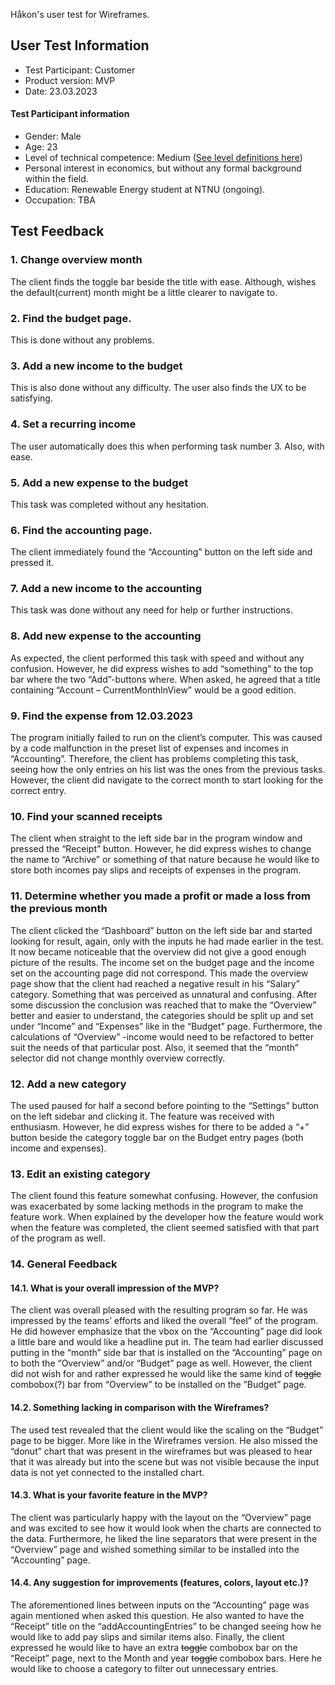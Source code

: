 Håkon's user test for Wireframes.

## User Test Information

- Test Participant: Customer
- Product version: MVP
- Date: 23.03.2023

#### Test Participant information
- Gender: Male
- Age: 23
- Level of technical competence: Medium ([See level definitions here](https://gitlab.stud.idi.ntnu.no/team_01-idatt1002/project-assignment-idatt1002-y2023_spring-t01/-/wikis/Level-of-Technical-Competence-Definitions))
- Personal interest in economics, but without any formal background within the field.
- Education: Renewable Energy student at NTNU (ongoing).
- Occupation: TBA


## Test Feedback

### 1. Change overview month
The client finds the toggle bar beside the title with ease. Although, wishes the default(current)
month might be a little clearer to navigate to.

### 2. Find the budget page.
This is done without any problems.

### 3. Add a new income to the budget
This is also done without any difficulty. The user also finds the UX to be satisfying.

### 4. Set a recurring income
The user automatically does this when performing task number 3. Also, with ease.

### 5. Add a new expense to the budget
This task was completed without any hesitation.

### 6. Find the accounting page.
The client immediately found the “Accounting” button on the left side and pressed it.

### 7. Add a new income to the accounting
This task was done without any need for help or further instructions.

### 8. Add new expense to the accounting
As expected, the client performed this task with speed and without any confusion. However, he
did express wishes to add “something” to the top bar where the two “Add”-buttons where. When
asked, he agreed that a title containing “Account – CurrentMonthInView” would be a good
edition.

### 9. Find the expense from 12.03.2023
The program initially failed to run on the client’s computer. This was caused by a code
malfunction in the preset list of expenses and incomes in “Accounting”. Therefore, the client has
problems completing this task, seeing how the only entries on his list was the ones from the
previous tasks. However, the client did navigate to the correct month to start looking for the
correct entry.

### 10. Find your scanned receipts
The client when straight to the left side bar in the program window and pressed the “Receipt”
button. However, he did express wishes to change the name to “Archive” or something of that
nature because he would like to store both incomes pay slips and receipts of expenses in the
program.

### 11. Determine whether you made a profit or made a loss from the previous month
The client clicked the “Dashboard” button on the left side bar and started looking for result, again, only
with the inputs he had made earlier in the test. It now became noticeable that the overview did not give
a good enough picture of the results. The income set on the budget page and the income set on the
accounting page did not correspond. This made the overview page show that the client had reached a
negative result in his “Salary” category. Something that was perceived as unnatural and confusing. After
some discussion the conclusion was reached that to make the “Overview” better and easier to
understand, the categories should be split up and set under “Income” and “Expenses” like in the
“Budget” page. Furthermore, the calculations of “Overview” -income would need to be refactored to
better suit the needs of that particular post. Also, it seemed that the “month” selector did not change
monthly overview correctly.

### 12. Add a new category
The used paused for half a second before pointing to the “Settings” button on the left sidebar and
clicking it. The feature was received with enthusiasm. However, he did express wishes for there
to be added a “+” button beside the category toggle bar on the Budget entry pages (both income
and expenses).

### 13. Edit an existing category
The client found this feature somewhat confusing. However, the confusion was exacerbated by
some lacking methods in the program to make the feature work. When explained by the
developer how the feature would work when the feature was completed, the client seemed
satisfied with that part of the program as well.

### 14. General Feedback

#### 14.1. What is your overall impression of the MVP?
The client was overall pleased with the resulting program so far. He was impressed by the teams’
efforts and liked the overall “feel” of the program. He did however emphasize that the vbox on
the “Accounting” page did look a little bare and would like a headline put in. The team had
earlier discussed putting in the “month” side bar that is installed on the “Accounting” page on to
both the “Overview” and/or “Budget” page as well. However, the client did not wish for and
rather expressed he would like the same kind of ~~toggle~~ combobox(?) bar from “Overview” to be installed on
the ”Budget” page.

#### 14.2. Something lacking in comparison with the Wireframes?
The used test revealed that the client would like the scaling on the “Budget” page to be bigger.
More like in the Wireframes version. He also missed the “donut” chart that was present in the
wireframes but was pleased to hear that it was already but into the scene but was not visible
because the input data is not yet connected to the installed chart.

#### 14.3. What is your favorite feature in the MVP?
The client was particularly happy with the layout on the “Overview” page and was excited to see
how it would look when the charts are connected to the data. Furthermore, he liked the line
separators that were present in the “Overview” page and wished something similar to be installed
into the “Accounting” page.

#### 14.4. Any suggestion for improvements (features, colors, layout etc.)?
The aforementioned lines between inputs on the “Accounting” page was again mentioned when
asked this question. He also wanted to have the “Receipt” title on the “addAccountingEntries” to
be changed seeing how he would like to add pay slips and similar items also. Finally, the client
expressed he would like to have an extra ~~toggle~~ combobox bar on the “Receipt” page, next to the Month and
year ~~toggle~~ combobox bars. Here he would like to choose a category to filter out unnecessary entries.